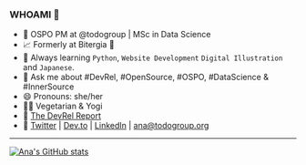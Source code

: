 ### WHOAMI 👋

- 🔭 OSPO PM at @todogroup | MSc in Data Science
- 📈 Formerly at Bitergia 🦉
- 🌱 Always learning `Python`, `Website Development` `Digital Illustration` and `Japanese`.
- 💬 Ask me about #DevRel, #OpenSource, #OSPO, #DataScience & #InnerSource
- 😄 Pronouns: she/her
- 🧘‍♀️ Vegetarian & Yogi
- 📝 [The DevRel Report](https://anajimenezsantamaria.gitlab.io/)
- 📢 [Twitter](https://twitter.com/anajsana95) | [Dev.to](https://dev.to/anajsana95/dockerizing-your-first-web-app-with-python-and-flask-2fn2) | [LinkedIn](https://www.linkedin.com/in/ana-jim%C3%A9nez-santamar%C3%ADa/) | ana@todogroup.org

***

[![Ana's GitHub stats](https://github-readme-stats.vercel.app/api?username=anajsana)](https://github.com/anuraghazra/github-readme-stats)
